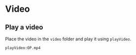 # Video

## Play a video

Place the video in the `video` folder and play it using `playVideo`.

``` ws
playVideo:OP.mp4
```
